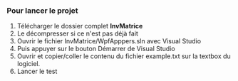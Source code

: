<h3>Pour lancer le projet</h3>

<ol>
  <li>Télécharger le dossier complet <strong>InvMatrice</strong></li>
  <li>Le décompresser si ce n'est pas déjà fait</li>
  <li>Ouvrir le fichier InvMatrice/WpfApppers.sln avec Visual Studio</li>
  <li>Puis appuyer sur le bouton Démarrer de Visual Studio</li>
  <li>Ouvrir et copier/coller le contenu du fichier example.txt sur la textbox du logiciel.</li>
  <li>Lancer le test</li>
</ol>
  
